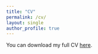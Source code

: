 ```yaml
---
title: "CV"
permalink: /cv/
layout: single
author_profile: true
---
```


You can download my full CV [here](/assets/files/CV_Andreou.pdf).